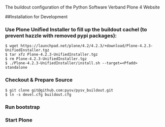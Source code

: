 The buildout configuration of the Python Software Verband Plone 4 Website

##Installation for Development

### Use Plone Unified Installer to fill up the buildout cachel (to prevent hazzle with removed pypi packages):
    $ wget https://launchpad.net/plone/4.2/4.2.3/+download/Plone-4.2.3-UnifiedInstaller.tgz
    $ tar xfz Plone-4.2.3-UnifiedInstaller.tgz
    $ rm Plone-4.2.3-UnifiedInstaller.tgz 
    $ ./Plone-4.2.3-UnifiedInstaller/install.sh --target=<Pfadd> standalone 


### Checkout & Prepare Source
    $ git clone git@github.com:pysv/pysv_buildout.git
    $ ln -s devel.cfg buildout.cfg

### Run bootstrap


### Start Plone

